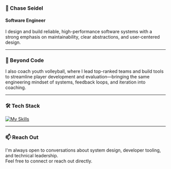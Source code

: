 ### 👋 Chase Seidel

#### Software Engineer

I design and build reliable, high-performance software systems with a strong emphasis on maintainability, clear abstractions, and user-centered design.

---

### 🏐 Beyond Code

I also coach youth volleyball, where I lead top-ranked teams and build tools to streamline player development and evaluation—bringing the same engineering mindset of systems, feedback loops, and iteration into coaching.

---

### 🛠️ Tech Stack

[![My Skills](https://skillicons.dev/icons?i=ts,tailwindcss,mysql,postgresql,react,nodejs,mongodb,git,html,css,supabase,nestjs&perline=6)](https://skillicons.dev)

---

### 📫 Reach Out

I'm always open to conversations about system design, developer tooling, and technical leadership.  
Feel free to connect or reach out directly.
